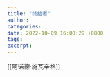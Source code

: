 ```yaml
---
title: "终结者"
author: 
categories: 
date: 2022-10-09 16:08:29 +0800
tags: 
excerpt: 
---
```



[[阿诺德·施瓦辛格]]




